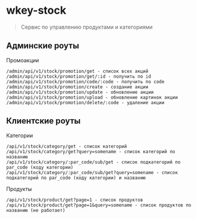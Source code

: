 # wkey-stock

> Сервис по управлению продуктами и категориями

## Админские роуты
Промоакции
```
/admin/api/v1/stock/promotion/get - список всех акций
/admin/api/v1/stock/promotion/get/:id - получить по id
/admin/api/v1/stock/promotion/code/:code - получить по code
/admin/api/v1/stock/promotion/create - создание акции
/admin/api/v1/stock/promotion/update - обновление акции
/admin/api/v1/stock/promotion/upload - обновление картинок акции
/admin/api/v1/stock/promotion/delete/:code - удаление акции
```

## Клиентские роуты

Категории
```
/api/v1/stock/category/get - список категорий
/api/v1/stock/category/get?query=somename - список категорий по названию
/api/v1/stock/category/:par_code/sub/get - список подкатегорий по par_code (коду категории)
/api/v1/stock/category/:par_code/sub/get?query=somename - список подкатегорий по par_code (коду категории) и названию
```

Продукты
```
/api/v1/stock/product/get?page=1 - список продуктов
/api/v1/stock/product/get?page=1&query=somename - список продуктов по названию (не работает)
```